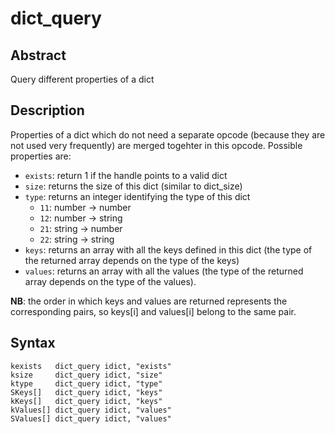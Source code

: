 # dict_query

## Abstract

Query different properties of a dict

## Description

Properties of a dict which do not need a separate opcode (because they are not used very frequently) are merged togehter in this opcode. 
Possible properties are:
* `exists`: return 1 if the handle points to a valid dict
* `size`: returns the size of this dict (similar to dict_size)
* `type`: returns an integer identifying the type of this dict
  * `11`: number -> number
  * `12`: number -> string
  * `21`: string -> number
  * `22`: string -> string
* `keys`: returns an array with all the keys defined in this dict (the type of the returned array depends on the type of the keys)
* `values`: returns an array with all the values (the type of the returned array depends on the type of the values). 

**NB**: the order in which keys and values are returned represents the corresponding pairs, so keys[i] and values[i] belong to the same pair.

## Syntax

    kexists   dict_query idict, "exists"
    ksize     dict_query idict, "size"
    ktype     dict_query idict, "type"
    SKeys[]   dict_query idict, "keys"
    kKeys[]   dict_query idict, "keys"
    kValues[] dict_query idict, "values"
    SValues[] dict_query idict, "values"
    
**NB**: the arrays returned from keys and values can have either an S- or a k-type, depending on the type definition of the array 
    
`dict_query` executes at **k-time**. 

## Arguments

* `idict`: the handle of the dict, as returned by `dict_new`


## Examples

```csound 

<CsoundSynthesizer>
<CsOptions>
--nosound 
</CsOptions>
<CsInstruments>

/*

  Example file for dict_query

  ... dict_query idict, Scmd

  where Scmd can be: 'size', 'type', 'exists', 'keys', 'values'

*/


instr 1
  ; get all the keys as an array
  idict1 dict_new "sf", 0, "keyA", 1, "keyB", 2, "keyC", 3
  ; check that the dict exists
  kexists dict_query idict1, "exists"
  ktype   dict_query idict1, "type"
  printf "dict exists = %d, type = %d \n", 1, kexists, ktype
  
  SKeys[] dict_query idict1, "keys"
  printarray SKeys

  ; now check a bogus handle
  kexists999 dict_query 999, "exists"
  printf "dict 999 exists = %d \n", 1, kexists999
  
  ; get the keys from a different dict
  idict2 dict_new "if", 0, 1,100, 10,1000, 2,200
  kKeys[] dict_query idict2, "keys"
  printarray kKeys, 1, "%.0f"
  printf "idict2 has size=%d\n", 1, dict_query(idict2, "size")
    
  ; get values as an array
  idict3 dict_new "is", 0, 10, "foo", 20, "bar", 30, "baz"
  Svals[] dict_query idict3, "values"
  printarray Svals
    

  kVals[] dict_query idict2, "values"
  printarray kVals

  ; query the type of the dict
  ktype  dict_query idict2, "type"
  printf "the type of dict %d is %d\n", 1, idict2, ktype  

  turnoff
endin

</CsInstruments>
<CsScore>
i 1 0 0.1
</CsScore>
</CsoundSynthesizer>


```

## See also

* [dict_iter](dict_iter)
* [dict_size](dict_size)

## Credits

Eduardo Moguillansky, 2019
